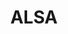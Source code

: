 ---
title: ALSA
list:
  collection: projects
  filter: "item.experience.libraries contains 'alsa'"
---
